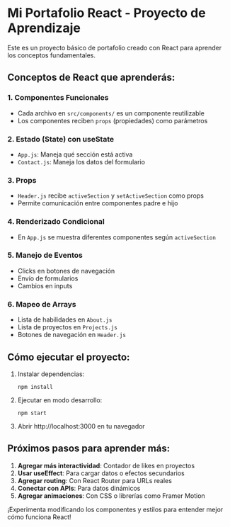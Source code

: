 # Mi Portafolio React - Proyecto de Aprendizaje

Este es un proyecto básico de portafolio creado con React para aprender los conceptos fundamentales.

## Conceptos de React que aprenderás:

### 1. **Componentes Funcionales**
- Cada archivo en `src/components/` es un componente reutilizable
- Los componentes reciben `props` (propiedades) como parámetros

### 2. **Estado (State) con useState**
- `App.js`: Maneja qué sección está activa
- `Contact.js`: Maneja los datos del formulario

### 3. **Props**
- `Header.js` recibe `activeSection` y `setActiveSection` como props
- Permite comunicación entre componentes padre e hijo

### 4. **Renderizado Condicional**
- En `App.js` se muestra diferentes componentes según `activeSection`

### 5. **Manejo de Eventos**
- Clicks en botones de navegación
- Envío de formularios
- Cambios en inputs

### 6. **Mapeo de Arrays**
- Lista de habilidades en `About.js`
- Lista de proyectos en `Projects.js`
- Botones de navegación en `Header.js`

## Cómo ejecutar el proyecto:

1. Instalar dependencias:
   ```
   npm install
   ```

2. Ejecutar en modo desarrollo:
   ```
   npm start
   ```

3. Abrir http://localhost:3000 en tu navegador

## Próximos pasos para aprender más:

1. **Agregar más interactividad**: Contador de likes en proyectos
2. **Usar useEffect**: Para cargar datos o efectos secundarios
3. **Agregar routing**: Con React Router para URLs reales
4. **Conectar con APIs**: Para datos dinámicos
5. **Agregar animaciones**: Con CSS o librerías como Framer Motion

¡Experimenta modificando los componentes y estilos para entender mejor cómo funciona React!